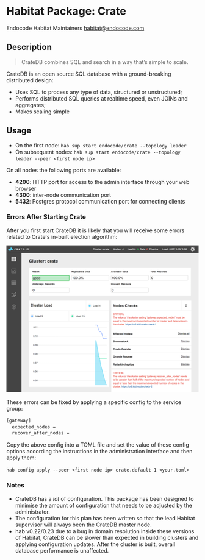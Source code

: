# Habitat Package: Crate
Endocode Habitat Maintainers <habitat@endocode.com>

## Description

> CrateDB combines SQL and search in a way that’s simple to scale.

CrateDB is an open source SQL database with a ground-breaking distributed design:

- Uses SQL to process any type of data, structured or unstructured;
- Performs distributed SQL queries at realtime speed, even JOINs and aggregates;
- Makes scaling simple

## Usage

- On the first node: `hab sup start endocode/crate --topology leader`
- On subsequent nodes: `hab sup start endocode/crate --topology leader --peer <first node ip>`

On all nodes the following ports are available:

- **4200**: HTTP port for access to the admin interface through your web browser
- **4300**: inter-node communication port
- **5432**: Postgres protocol communication port for connecting clients

### Errors After Starting Crate

After you first start CrateDB it is likely that you will receive some
errors related to Crate's in-built election algorithm:

![Errors in the CrateDB admin UI](cratedb-errors.png)

These errors can be fixed by applying a specific config to the service group:

```bash
[gateway]
  expected_nodes = 
  recover_after_nodes =
```
Copy the above config into a TOML file and set the value of these config options according the instructions in the administration interface and then apply them:

`hab config apply --peer <first node ip> crate.default 1 <your.toml>`

### Notes

- CrateDB has a _lot_ of configuration. This package has been designed to minimise the amount of configuration that needs to be adjusted by the administrator.
- The configuration for this plan has been written so that the lead Habitat supervisor will always been the CrateDB master node.
- hab v0.22/0.23 due to a bug in domain resolution inside these versions of Habitat, CrateDB can be slower than expected in building clusters and applying configuration updates. After the cluster is built, overall database performance is unaffected.